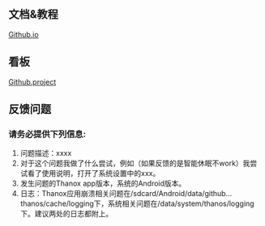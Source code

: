 ## 文档&教程

[Github.io](https://tornaco.github.io/Thanox/)

## 看板

[Github.project](https://github.com/Tornaco/Thanox/projects)


## 反馈问题

### 请务必提供下列信息:

1. 问题描述：xxxx  
2. 对于这个问题我做了什么尝试，例如（如果反馈的是智能休眠不work）我尝试看了使用说明，打开了系统设置中的xxx。 
3. 发生问题的Thanox app版本，系统的Android版本。
4. 日志：Thanox应用崩溃相关问题在/sdcard/Android/data/github…thanos/cache/logging下，系统相关问题在/data/system/thanos/logging下。建议两处的日志都附上。
